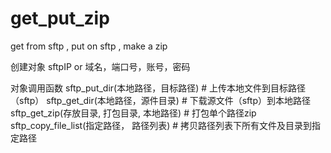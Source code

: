 # get_put_zip
get from sftp , put on sftp , make a zip

创建对象 sftpIP or 域名，端口号，账号，密码

对象调用函数
sftp_put_dir(本地路径，目标路径) # 上传本地文件到目标路径（sftp）
sftp_get_dir(本地路径，源件目录) # 下载源文件（sftp）到本地路径
sftp_get_zip(存放目录, 打包目录, 本地路径)  # 打包单个路径zip
sftp_copy_file_list(指定路径， 路径列表) # 拷贝路径列表下所有文件及目录到指定路径
